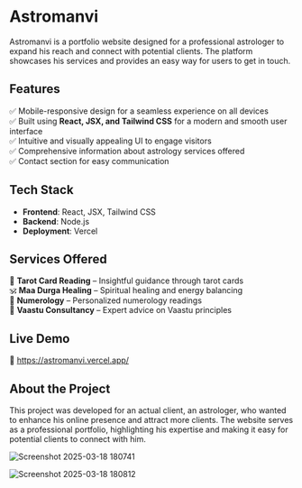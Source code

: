 # Astromanvi

Astromanvi is a portfolio website designed for a professional astrologer to expand his reach and connect with potential clients. The platform showcases his services and provides an easy way for users to get in touch.

## Features

✅ Mobile-responsive design for a seamless experience on all devices\
✅ Built using **React, JSX, and Tailwind CSS** for a modern and smooth user interface\
✅ Intuitive and visually appealing UI to engage visitors\
✅ Comprehensive information about astrology services offered\
✅ Contact section for easy communication

## Tech Stack

- **Frontend**: React, JSX, Tailwind CSS
- **Backend**: Node.js
- **Deployment**: Vercel 

## Services Offered

🔮 **Tarot Card Reading** – Insightful guidance through tarot cards\
🕉️ **Maa Durga Healing** – Spiritual healing and energy balancing\
🔢 **Numerology** – Personalized numerology readings\
🏡 **Vaastu Consultancy** – Expert advice on Vaastu principles

## Live Demo

🔗 https://astromanvi.vercel.app/

## About the Project

This project was developed for an actual client, an astrologer, who wanted to enhance his online presence and attract more clients. The website serves as a professional portfolio, highlighting his expertise and making it easy for potential clients to connect with him.

![Screenshot 2025-03-18 180741](https://github.com/user-attachments/assets/e18b9f5b-bcca-40d0-9d23-c4d5a9e8be69)



![Screenshot 2025-03-18 180812](https://github.com/user-attachments/assets/becfbf96-b4ab-42ac-aef7-32a4b2999e04)


